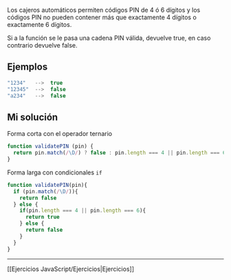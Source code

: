 Los cajeros automáticos permiten códigos PIN de 4 ó 6 dígitos y los códigos PIN no pueden contener más que exactamente 4 dígitos o exactamente 6 dígitos.  
  
Si a la función se le pasa una cadena PIN válida, devuelve true, en caso contrario devuelve false.

## Ejemplos

```js
"1234"   -->  true
"12345"  -->  false
"a234"   -->  false
```

## Mi solución

Forma corta con el operador ternario

```js
function validatePIN (pin) {
  return pin.match(/\D/) ? false : pin.length === 4 || pin.length === 6 ? true : false 
}
```

Forma larga con condicionales `if`

```js
function validatePIN(pin){
  if (pin.match(/\D/)){
    return false
  } else {
    if(pin.length === 4 || pin.length === 6){
      return true
    } else {
      return false
    }
  }
}
```

__________

[[Ejercicios JavaScript/Ejercicios|Ejercicios]]